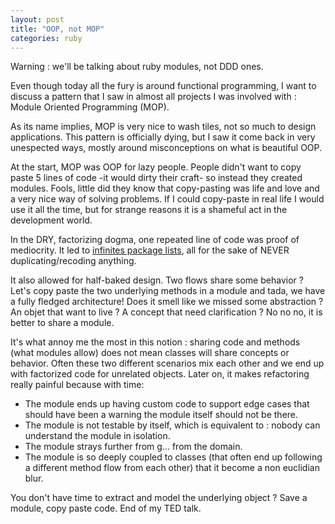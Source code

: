```yaml
---
layout: post
title: "OOP, not MOP"
categories: ruby
---
```


Warning : we'll be talking about ruby modules, not DDD ones.

Even though today all the fury is around functional programming, I want to discuss a pattern that I saw in almost all projects I was involved with : Module Oriented Programming (MOP).

As its name implies, MOP is very nice to wash tiles, not so much to design applications. This pattern is officially dying, but I saw it come back in very unespected ways, mostly around misconceptions on what is beautiful OOP.

At the start, MOP was OOP for lazy people.
People didn't want to copy paste 5 lines of code -it would dirty their craft- so instead they created modules.
Fools, little did they know that copy-pasting was life and love and a very nice way of solving problems.
If I could copy-paste in real life I would use it all the time, but for strange reasons it is a shameful act in the development world.

In the DRY, factorizing dogma, one repeated line of code was proof of mediocrity. It led to [infinites package lists](https://www.npmjs.com/package/istrue), all for the sake of NEVER duplicating/recoding anything.

It also allowed for half-baked design. Two flows share some behavior ? Let's copy paste the two underlying methods in a module and tada, we have a fully fledged architecture!
Does it smell like we missed some abstraction ? An objet that want to live ? A concept that need clarification ? No no no, it is better to share a module.

It's what annoy me the most in this notion : sharing code and methods (what modules allow) does not mean classes will share concepts or behavior.
Often these two different scenarios mix each other and we end up with factorized code for unrelated objects. Later on, it makes refactoring really painful because with time:
- The module ends up having custom code to support edge cases that should have been a warning the module itself should not be there.
- The module is not testable by itself, which is equivalent to : nobody can understand the module in isolation.
- The module strays further from g... from the domain.
- The module is so deeply coupled to classes (that often end up following a different method flow from each other) that it become a non euclidian blur.

You don't have time to extract and model the underlying object ? Save a module, copy paste code.
End of my TED talk.
